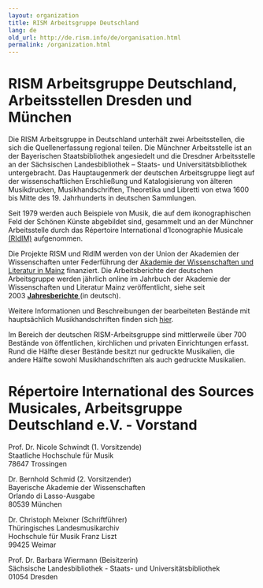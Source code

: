 ```yaml
---
layout: organization
title: RISM Arbeitsgruppe Deutschland
lang: de
old_url: http://de.rism.info/de/organisation.html
permalink: /organization.html
---
```



# RISM Arbeitsgruppe Deutschland, Arbeitsstellen Dresden und München

Die RISM Arbeitsgruppe in Deutschland unterhält zwei Arbeitsstellen, die sich die Quellenerfassung regional teilen. Die Münchner Arbeitsstelle ist an der Bayerischen Staatsbibliothek angesiedelt und die Dresdner Arbeitsstelle an der Sächsischen Landesbibliothek – Staats- und Universitätsbibliothek untergebracht. Das Hauptaugenmerk der deutschen Arbeitsgruppe liegt auf der wissenschaftlichen Erschließung und Katalogisierung von älteren Musikdrucken, Musikhandschriften, Theoretika und Libretti von etwa 1600 bis Mitte des 19. Jahrhunderts in deutschen Sammlungen.

Seit 1979 werden auch Beispiele von Musik, die auf dem ikonographischen Feld der Schönen Künste abgebildet sind, gesammelt und an der Münchner Arbeitsstelle durch das Répertoire International d’Iconographie Musicale [(RIdIM)](https://ridim.org/ "Öffnet externen Link in neuem Fenster") aufgenommen.

Die Projekte RISM und RIdIM werden von der Union der Akademien der Wissenschaften unter Federführung der&nbsp;[Akademie der Wissenschaften und Literatur in Mainz](http://www.adwmainz.de/projekte/musikwissenschaftliche-editionen.html "Öffnet externen Link in neuem Fenster")&nbsp;finanziert. Die Arbeitsberichte der deutschen Arbeitsgruppe werden jährlich online im Jahrbuch der Akademie der Wissenschaften und Literatur Mainz veröffentlicht, siehe seit 2003&nbsp;[**Jahresberichte&nbsp;**](publications/jahresberichte.html "Öffnet externen Link in neuem Fenster")(in deutsch).

Weitere Informationen und Beschreibungen der bearbeiteten Bestände mit hauptsächlich Musikhandschriften finden sich&nbsp;[hier](musicmanuscripts/liste-aller-fundorte.html "Öffnet internen Link in neuem Fenster").

Im Bereich der deutschen RISM-Arbeitsgruppe sind mittlerweile über 700 Bestände von öffentlichen, kirchlichen und privaten Einrichtungen erfasst. Rund die Hälfte dieser Bestände besitzt nur gedruckte Musikalien, die andere Hälfte sowohl Musikhandschriften als auch gedruckte Musikalien.

# Répertoire International des Sources Musicales, Arbeitsgruppe Deutschland e.V. - Vorstand

Prof. Dr. Nicole Schwindt (1. Vorsitzende)\
Staatliche Hochschule für Musik\
78647 Trossingen


Dr. Bernhold Schmid (2. Vorsitzender)\
Bayerische Akademie der Wissenschaften\
Orlando di Lasso-Ausgabe\
80539 München



Dr. Christoph Meixner (Schriftführer)\
Thüringisches Landesmusikarchiv\
Hochschule für Musik Franz Liszt\
99425 Weimar


Prof. Dr. Barbara Wiermann (Beisitzerin)\
Sächsische Landesbibliothek - Staats- und Universitätsbibliothek\
01054 Dresden

